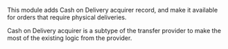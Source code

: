 This module adds Cash on Delivery acquirer record, and make it available
for orders that require physical deliveries.

Cash on Delivery acquirer is a subtype of the transfer provider to make
the most of the existing logic from the provider.
